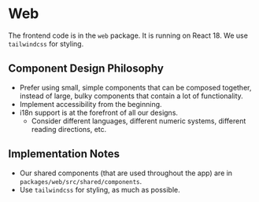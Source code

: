# Web

The frontend code is in the `web` package. It is running on React 18. We use `tailwindcss` for styling.

## Component Design Philosophy
* Prefer using small, simple components that can be composed together, instead of large, bulky components that contain a lot of functionality.
* Implement accessibility from the beginning.
* i18n support is at the forefront of all our designs. 
  * Consider different languages, different numeric systems, different reading directions, etc.

## Implementation Notes
* Our shared components (that are used throughout the app) are in `packages/web/src/shared/components`.
* Use `tailwindcss` for styling, as much as possible.